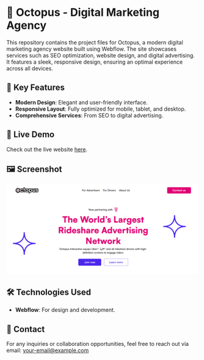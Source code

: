 # 🐙 Octopus - Digital Marketing Agency

This repository contains the project files for Octopus, a modern digital marketing agency website built using Webflow. The site showcases services such as SEO optimization, website design, and digital advertising. It features a sleek, responsive design, ensuring an optimal experience across all devices.

## 🎯 Key Features
- **Modern Design**: Elegant and user-friendly interface.
- **Responsive Layout**: Fully optimized for mobile, tablet, and desktop.
- **Comprehensive Services**: From SEO to digital advertising.

## 🔗 Live Demo
Check out the live website [here](https://octopus-f83592.webflow.io/).

## 🖼️ Screenshot
![Website Screenshot](octopus.png)

## 🛠️ Technologies Used
- **Webflow**: For design and development.

## 📧 Contact
For any inquiries or collaboration opportunities, feel free to reach out via email: [your-email@example.com](mailto:ilicwebservices@gmail.com)
